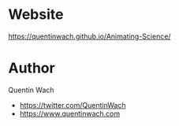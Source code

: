 # Website
https://quentinwach.github.io/Animating-Science/

# Author
Quentin Wach

+ https://twitter.com/QuentinWach 
+ https://www.quentinwach.com
